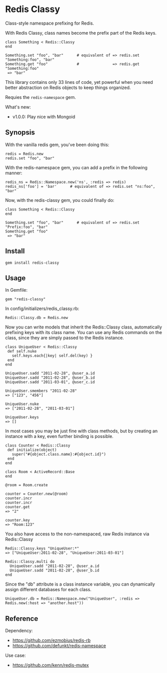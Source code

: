 Redis Classy
============

Class-style namespace prefixing for Redis.

With Redis Classy, class names become the prefix part of the Redis keys.

    class Something < Redis::Classy
    end
    
    Something.set "foo", "bar"      # equivalent of => redis.set "Something:foo", "bar"
    Something.get "foo"             #               => redis.get "Something:foo"
     => "bar"

This library contains only 33 lines of code, yet powerful when you need better abstraction on Redis objects to keep things organized.

Requies the `redis-namespace` gem.

What's new:

* v1.0.0: Play nice with Mongoid

Synopsis
--------

With the vanilla redis gem, you've been doing this:

    redis = Redis.new
    redis.set "foo", "bar"

With the redis-namespace gem, you can add a prefix in the following manner:

    redis_ns = Redis::Namespace.new('ns', :redis => redis)
    redis_ns['foo'] = 'bar'      # equivalent of => redis.set "ns:foo", "bar"

Now, with the redis-classy gem, you could finally do:

    class Something < Redis::Classy
    end
    
    Something.set "foo", "bar"      # equivalent of => redis.set "Prefix:foo", "bar"
    Something.get "foo"
     => "bar"

Install
-------

    gem install redis-classy

Usage
-----

In Gemfile:

    gem "redis-classy"

In config/initializers/redis_classy.rb:

    Redis::Classy.db = Redis.new

Now you can write models that inherit the Redis::Classy class, automatically prefixing keys with its class name.
You can use any Redis commands on the class, since they are simply passed to the Redis instance.

    class UniqueUser < Redis::Classy
     def self.nuke
       self.keys.each{|key| self.del(key) }
     end
    end
    
    UniqueUser.sadd "2011-02-28", @user_a.id
    UniqueUser.sadd "2011-02-28", @user_b.id
    UniqueUser.sadd "2011-03-01", @user_c.id
    
    UniqueUser.smembers "2011-02-28"
    => ["123", "456"]
    
    UniqueUser.nuke
    => ["2011-02-28", "2011-03-01"]
    
    UniqueUser.keys
    => []

In most cases you may be just fine with class methods, but by creating an instance with a key, even further binding is possible.

    class Counter < Redis::Classy
     def initialize(object)
       super("#{object.class.name}:#{object.id}")
     end
    end
    
    class Room < ActiveRecord::Base
    end
    
    @room = Room.create
    
    counter = Counter.new(@room)
    counter.incr
    counter.incr
    counter.get
    => "2"
    
    counter.key
    => "Room:123"

You also have access to the non-namespaced, raw Redis instance via Redis::Classy

    Redis::Classy.keys "UniqueUser:*"
    => ["UniqueUser:2011-02-28", "UniqueUser:2011-03-01"]
    
    Redis::Classy.multi do
      UniqueUser.sadd "2011-02-28", @user_a.id
      UniqueUser.sadd "2011-02-28", @user_b.id
    end

Since the "db" attribute is a class instance variable, you can dynamically assign different databases for each class.

    UniqueUser.db = Redis::Namespace.new("UniqueUser", :redis => Redis.new(:host => "another.host"))

Reference
---------

Dependency:

* <https://github.com/ezmobius/redis-rb>
* <https://github.com/defunkt/redis-namespace>

Use case:

* <https://github.com/kenn/redis-mutex>
